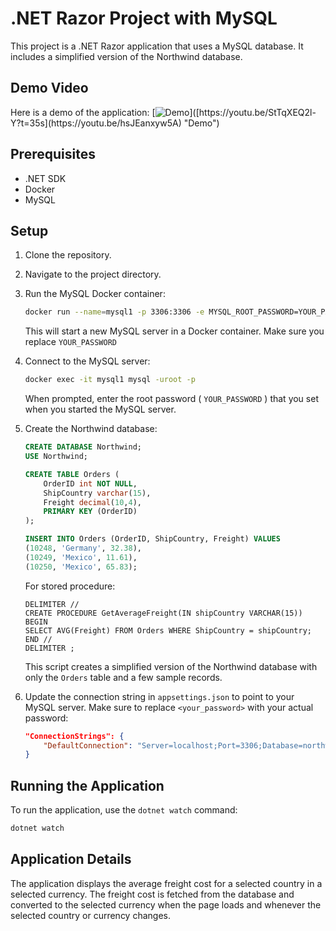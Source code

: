# .NET Razor Project with MySQL

This project is a .NET Razor application that uses a MySQL database. It includes a simplified version of the Northwind database.

## Demo Video

Here is a demo of the application:
[![Demo]([https://i.sstatic.net/q3ceS.png](https://github.com/emadgit/blog/blob/main/midalia-blog/public/assets/demo.png))]([https://youtu.be/StTqXEQ2l-Y?t=35s](https://youtu.be/hsJEanxyw5A) "Demo")

## Prerequisites

- .NET SDK
- Docker
- MySQL

## Setup

1. Clone the repository.

2. Navigate to the project directory.

3. Run the MySQL Docker container:

    ```bash
    docker run --name=mysql1 -p 3306:3306 -e MYSQL_ROOT_PASSWORD=YOUR_PASSWORD -e MYSQL_DATABASE=mydatabase -d mysql:latest
    ```

    This will start a new MySQL server in a Docker container. Make sure you replace `YOUR_PASSWORD`

4. Connect to the MySQL server:

    ```bash
    docker exec -it mysql1 mysql -uroot -p
    ```

    When prompted, enter the root password ( `YOUR_PASSWORD` ) that you set when you started the MySQL server.

5. Create the Northwind database:

    ```sql
    CREATE DATABASE Northwind;
    USE Northwind;

    CREATE TABLE Orders (
        OrderID int NOT NULL,
        ShipCountry varchar(15),
        Freight decimal(10,4),
        PRIMARY KEY (OrderID)
    );

    INSERT INTO Orders (OrderID, ShipCountry, Freight) VALUES
    (10248, 'Germany', 32.38),
    (10249, 'Mexico', 11.61),
    (10250, 'Mexico', 65.83);
    ```

    For stored procedure: 

    ```
    DELIMITER //
    CREATE PROCEDURE GetAverageFreight(IN shipCountry VARCHAR(15))
    BEGIN
    SELECT AVG(Freight) FROM Orders WHERE ShipCountry = shipCountry;
    END //
    DELIMITER ;
    ```

    This script creates a simplified version of the Northwind database with only the `Orders` table and a few sample records.

6. Update the connection string in `appsettings.json` to point to your MySQL server. Make sure to replace `<your_password>` with your actual password:

    ```json
    "ConnectionStrings": {
        "DefaultConnection": "Server=localhost;Port=3306;Database=northwind;User=root;Password=<your_password>;"
    }
    ```

## Running the Application

To run the application, use the `dotnet watch` command:

```bash
dotnet watch
```

## Application Details
The application displays the average freight cost for a selected country in a selected currency. The freight cost is fetched from the database and converted to the selected currency when the page loads and whenever the selected country or currency changes.

